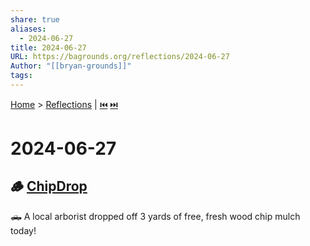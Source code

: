 ```yaml
---  
share: true  
aliases:  
  - 2024-06-27  
title: 2024-06-27  
URL: https://bagrounds.org/reflections/2024-06-27  
Author: "[[bryan-grounds]]"  
tags:   
---  
```

[Home](../index.md) > [Reflections](./index.md) | [⏮️](./2024-06-26.md) [⏭️](./2024-06-28.md)  
# 2024-06-27  
## 🪵 [ChipDrop](https://getchipdrop.com)  
🛻 A local arborist dropped off 3 yards of free, fresh wood chip mulch today!  
